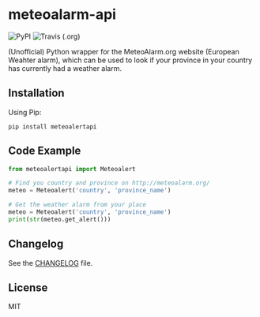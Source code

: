 # meteoalarm-api


![PyPI](https://img.shields.io/pypi/v/meteoalertapi.svg?style=for-the-badge|https://pypi.org/project/meteoalertapi)
![Travis (.org)](https://img.shields.io/travis/rolfberkenbosch/meteoalert-api.svg?style=for-the-badge)

(Unofficial) Python wrapper for the MeteoAlarm.org website (European Weahter alarm), which can be used to look if your province in your country has currently had a weather alarm.

## Installation

Using Pip:

```console
pip install meteoalertapi
```

## Code Example

```python
from meteoalertapi import Meteoalert

# Find you country and province on http://meteoalarm.org/
meteo = Meteoalert('country', 'province_name')

# Get the weather alarm from your place
meteo = Meteoalert('country', 'province_name')
print(str(meteo.get_alert()))
```

## Changelog

See the [CHANGELOG](./CHANGELOG.md) file.

## License

MIT
